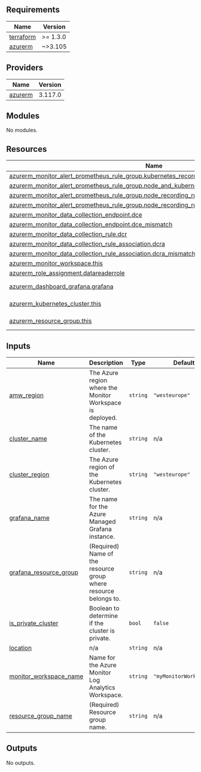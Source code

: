 ## Requirements

| Name | Version |
|------|---------|
| <a name="requirement_terraform"></a> [terraform](#requirement\_terraform) | >= 1.3.0 |
| <a name="requirement_azurerm"></a> [azurerm](#requirement\_azurerm) | ~>3.105 |

## Providers

| Name | Version |
|------|---------|
| <a name="provider_azurerm"></a> [azurerm](#provider\_azurerm) | 3.117.0 |

## Modules

No modules.

## Resources

| Name | Type |
|------|------|
| [azurerm_monitor_alert_prometheus_rule_group.kubernetes_recording_rules_rule_group](https://registry.terraform.io/providers/hashicorp/azurerm/latest/docs/resources/monitor_alert_prometheus_rule_group) | resource |
| [azurerm_monitor_alert_prometheus_rule_group.node_and_kubernetes_recording_rules_rule_group_win](https://registry.terraform.io/providers/hashicorp/azurerm/latest/docs/resources/monitor_alert_prometheus_rule_group) | resource |
| [azurerm_monitor_alert_prometheus_rule_group.node_recording_rules_rule_group](https://registry.terraform.io/providers/hashicorp/azurerm/latest/docs/resources/monitor_alert_prometheus_rule_group) | resource |
| [azurerm_monitor_alert_prometheus_rule_group.node_recording_rules_rule_group_win](https://registry.terraform.io/providers/hashicorp/azurerm/latest/docs/resources/monitor_alert_prometheus_rule_group) | resource |
| [azurerm_monitor_data_collection_endpoint.dce](https://registry.terraform.io/providers/hashicorp/azurerm/latest/docs/resources/monitor_data_collection_endpoint) | resource |
| [azurerm_monitor_data_collection_endpoint.dce_mismatch](https://registry.terraform.io/providers/hashicorp/azurerm/latest/docs/resources/monitor_data_collection_endpoint) | resource |
| [azurerm_monitor_data_collection_rule.dcr](https://registry.terraform.io/providers/hashicorp/azurerm/latest/docs/resources/monitor_data_collection_rule) | resource |
| [azurerm_monitor_data_collection_rule_association.dcra](https://registry.terraform.io/providers/hashicorp/azurerm/latest/docs/resources/monitor_data_collection_rule_association) | resource |
| [azurerm_monitor_data_collection_rule_association.dcra_mismatch](https://registry.terraform.io/providers/hashicorp/azurerm/latest/docs/resources/monitor_data_collection_rule_association) | resource |
| [azurerm_monitor_workspace.this](https://registry.terraform.io/providers/hashicorp/azurerm/latest/docs/resources/monitor_workspace) | resource |
| [azurerm_role_assignment.datareaderrole](https://registry.terraform.io/providers/hashicorp/azurerm/latest/docs/resources/role_assignment) | resource |
| [azurerm_dashboard_grafana.grafana](https://registry.terraform.io/providers/hashicorp/azurerm/latest/docs/data-sources/dashboard_grafana) | data source |
| [azurerm_kubernetes_cluster.this](https://registry.terraform.io/providers/hashicorp/azurerm/latest/docs/data-sources/kubernetes_cluster) | data source |
| [azurerm_resource_group.this](https://registry.terraform.io/providers/hashicorp/azurerm/latest/docs/data-sources/resource_group) | data source |

## Inputs

| Name | Description | Type | Default | Required |
|------|-------------|------|---------|:--------:|
| <a name="input_amw_region"></a> [amw\_region](#input\_amw\_region) | The Azure region where the Monitor Workspace is deployed. | `string` | `"westeurope"` | no |
| <a name="input_cluster_name"></a> [cluster\_name](#input\_cluster\_name) | The name of the Kubernetes cluster. | `string` | n/a | yes |
| <a name="input_cluster_region"></a> [cluster\_region](#input\_cluster\_region) | The Azure region of the Kubernetes cluster. | `string` | `"westeurope"` | no |
| <a name="input_grafana_name"></a> [grafana\_name](#input\_grafana\_name) | The name for the Azure Managed Grafana instance. | `string` | n/a | yes |
| <a name="input_grafana_resource_group"></a> [grafana\_resource\_group](#input\_grafana\_resource\_group) | (Required) Name of the resource group where resource belongs to. | `string` | n/a | yes |
| <a name="input_is_private_cluster"></a> [is\_private\_cluster](#input\_is\_private\_cluster) | Boolean to determine if the cluster is private. | `bool` | `false` | no |
| <a name="input_location"></a> [location](#input\_location) | n/a | `string` | n/a | yes |
| <a name="input_monitor_workspace_name"></a> [monitor\_workspace\_name](#input\_monitor\_workspace\_name) | Name for the Azure Monitor Log Analytics Workspace. | `string` | `"myMonitorWorkspace"` | no |
| <a name="input_resource_group_name"></a> [resource\_group\_name](#input\_resource\_group\_name) | (Required) Resource group name. | `string` | n/a | yes |

## Outputs

No outputs.
